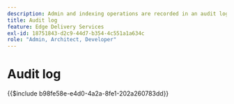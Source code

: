 ```yaml
---
description: Admin and indexing operations are recorded in an audit log that can be queried via an Admin endpoint.
title: Audit log
feature: Edge Delivery Services
exl-id: 18751843-d2c9-44d7-b354-4c551a1a634c
role: "Admin, Architect, Developer"
---
```

# Audit log

{{$include b98fe58e-e4d0-4a2a-8fe1-202a260783dd}}

